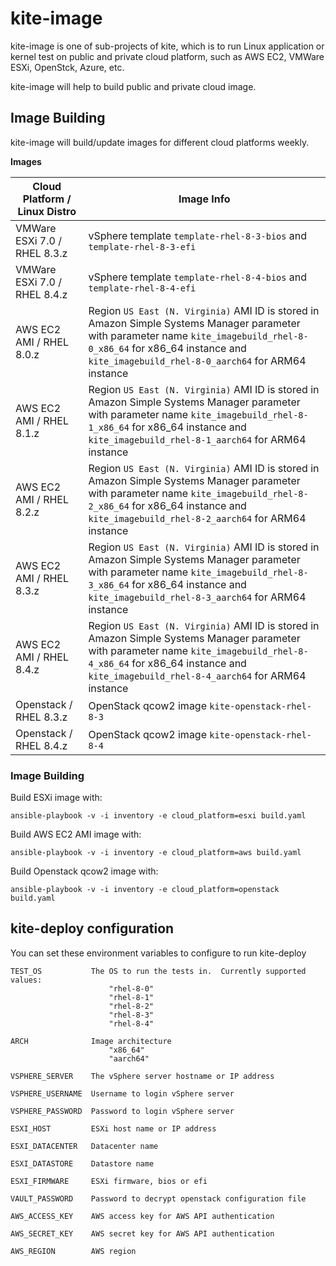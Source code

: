 # kite-image

kite-image is one of sub-projects of kite, which is to run Linux application or kernel test on public and private cloud platform, such as AWS EC2, VMWare ESXi, OpenStck, Azure, etc.

kite-image will help to build public and private cloud image.

## Image Building

kite-image will build/update images for different cloud platforms weekly.

**Images**

| Cloud Platform / Linux Distro | Image Info |
| ---- | ---- |
| VMWare ESXi 7.0 / RHEL 8.3.z | vSphere template `template-rhel-8-3-bios` and `template-rhel-8-3-efi` |
| VMWare ESXi 7.0 / RHEL 8.4.z | vSphere template `template-rhel-8-4-bios` and `template-rhel-8-4-efi` |
| AWS EC2 AMI / RHEL 8.0.z | Region `US East (N. Virginia)` AMI ID is stored in Amazon Simple Systems Manager parameter with parameter name `kite_imagebuild_rhel-8-0_x86_64` for x86_64 instance and `kite_imagebuild_rhel-8-0_aarch64` for ARM64 instance |
| AWS EC2 AMI / RHEL 8.1.z | Region `US East (N. Virginia)` AMI ID is stored in Amazon Simple Systems Manager parameter with parameter name `kite_imagebuild_rhel-8-1_x86_64` for x86_64 instance and `kite_imagebuild_rhel-8-1_aarch64` for ARM64 instance |
| AWS EC2 AMI / RHEL 8.2.z | Region `US East (N. Virginia)` AMI ID is stored in Amazon Simple Systems Manager parameter with parameter name `kite_imagebuild_rhel-8-2_x86_64` for x86_64 instance and `kite_imagebuild_rhel-8-2_aarch64` for ARM64 instance |
| AWS EC2 AMI / RHEL 8.3.z | Region `US East (N. Virginia)` AMI ID is stored in Amazon Simple Systems Manager parameter with parameter name `kite_imagebuild_rhel-8-3_x86_64` for x86_64 instance and `kite_imagebuild_rhel-8-3_aarch64` for ARM64 instance |
| AWS EC2 AMI / RHEL 8.4.z | Region `US East (N. Virginia)` AMI ID is stored in Amazon Simple Systems Manager parameter with parameter name `kite_imagebuild_rhel-8-4_x86_64` for x86_64 instance and `kite_imagebuild_rhel-8-4_aarch64` for ARM64 instance |
| Openstack / RHEL 8.3.z | OpenStack qcow2 image ` kite-openstack-rhel-8-3 ` |
| Openstack / RHEL 8.4.z | OpenStack qcow2 image ` kite-openstack-rhel-8-4 ` |

### Image Building

Build ESXi image with:

    ansible-playbook -v -i inventory -e cloud_platform=esxi build.yaml

Build AWS EC2 AMI image with:

    ansible-playbook -v -i inventory -e cloud_platform=aws build.yaml

Build Openstack qcow2 image with:

    ansible-playbook -v -i inventory -e cloud_platform=openstack build.yaml

## kite-deploy configuration

You can set these environment variables to configure to run kite-deploy

    TEST_OS           The OS to run the tests in.  Currently supported values:
                          "rhel-8-0"
                          "rhel-8-1"
                          "rhel-8-2"
                          "rhel-8-3"
                          "rhel-8-4"

    ARCH              Image architecture
                          "x86_64"
                          "aarch64"

    VSPHERE_SERVER    The vSphere server hostname or IP address

    VSPHERE_USERNAME  Username to login vSphere server

    VSPHERE_PASSWORD  Password to login vSphere server

    ESXI_HOST         ESXi host name or IP address

    ESXI_DATACENTER   Datacenter name

    ESXI_DATASTORE    Datastore name

    ESXI_FIRMWARE     ESXi firmware, bios or efi

    VAULT_PASSWORD    Password to decrypt openstack configuration file

    AWS_ACCESS_KEY    AWS access key for AWS API authentication

    AWS_SECRET_KEY    AWS secret key for AWS API authentication

    AWS_REGION        AWS region
